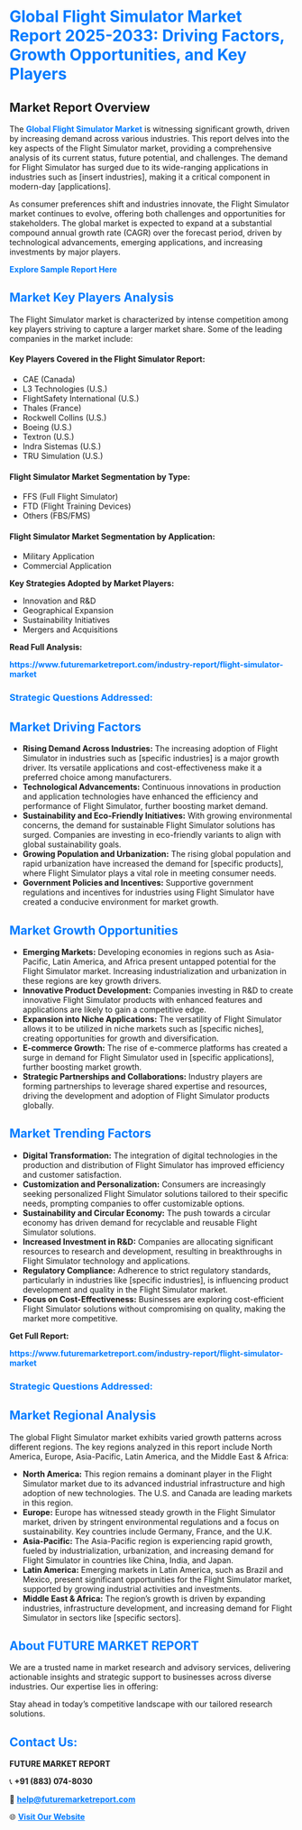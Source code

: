 <h1 style="color: #007BFF;">Global Flight Simulator Market Report 2025-2033: Driving Factors, Growth Opportunities, and Key Players</h1>

<section id="overview">
<h2>Market Report Overview</h2>
<p>The <a href="https://www.futuremarketreport.com/industry-report/flight-simulator-market" style="color: #007BFF; text-decoration: none;"><strong>Global Flight Simulator Market</strong></a> is witnessing significant growth, driven by increasing demand across various industries. This report delves into the key aspects of the Flight Simulator market, providing a comprehensive analysis of its current status, future potential, and challenges. The demand for Flight Simulator has surged due to its wide-ranging applications in industries such as [insert industries], making it a critical component in modern-day [applications].</p>
<p>As consumer preferences shift and industries innovate, the Flight Simulator market continues to evolve, offering both challenges and opportunities for stakeholders. The global market is expected to expand at a substantial compound annual growth rate (CAGR) over the forecast period, driven by technological advancements, emerging applications, and increasing investments by major players.</p>
</section>

<section id="overview">
<p><a href="https://www.futuremarketreport.com/request-sample/reportId=87778" style="color: #007BFF; text-decoration: none;"><strong>Explore Sample Report Here</strong></a></p>
</section>

<section id="key-players">
<h2 style="color: #007BFF;">Market Key Players Analysis</h2>
<p>The Flight Simulator market is characterized by intense competition among key players striving to capture a larger market share. Some of the leading companies in the market include:</p>
<h4>Key Players Covered in the Flight Simulator Report:</h4>
<ul><li>CAE (Canada)</li><li>L3 Technologies (U.S.)</li><li>FlightSafety International (U.S.)</li><li>Thales (France)</li><li>Rockwell Collins (U.S.)</li><li>Boeing (U.S.)</li><li>Textron (U.S.)</li><li>Indra Sistemas (U.S.)</li><li>TRU Simulation (U.S.)</li></ul>
<h4>Flight Simulator Market Segmentation by Type:</h4>
<ul><li>FFS (Full Flight Simulator)</li><li>FTD (Flight Training Devices)</li><li>Others (FBS/FMS)</li></ul>

<h4>Flight Simulator Market Segmentation by Application:</h4>
<ul><li>Military Application</li><li>Commercial Application</li></ul>
<p><strong>Key Strategies Adopted by Market Players:</strong></p>
<ul>
<li>Innovation and R&D</li>
<li>Geographical Expansion</li>
<li>Sustainability Initiatives</li>
<li>Mergers and Acquisitions</li>
</ul>
</section>

<section>
<p><strong>Read Full Analysis: </strong></p><a href="https://www.futuremarketreport.com/industry-report/flight-simulator-market" style="color: #007BFF; text-decoration: none;"><strong>https://www.futuremarketreport.com/industry-report/flight-simulator-market</strong></a>
<h3 style="color: #007BFF;">Strategic Questions Addressed:</h3>
</section>

<section id="driving-factors">
<h2 style="color: #007BFF;">Market Driving Factors</h2>
<ul>
<li><strong>Rising Demand Across Industries:</strong> The increasing adoption of Flight Simulator in industries such as [specific industries] is a major growth driver. Its versatile applications and cost-effectiveness make it a preferred choice among manufacturers.</li>
<li><strong>Technological Advancements:</strong> Continuous innovations in production and application technologies have enhanced the efficiency and performance of Flight Simulator, further boosting market demand.</li>
<li><strong>Sustainability and Eco-Friendly Initiatives:</strong> With growing environmental concerns, the demand for sustainable Flight Simulator solutions has surged. Companies are investing in eco-friendly variants to align with global sustainability goals.</li>
<li><strong>Growing Population and Urbanization:</strong> The rising global population and rapid urbanization have increased the demand for [specific products], where Flight Simulator plays a vital role in meeting consumer needs.</li>
<li><strong>Government Policies and Incentives:</strong> Supportive government regulations and incentives for industries using Flight Simulator have created a conducive environment for market growth.</li>
</ul>
</section>

<section id="growth-opportunities">
<h2 style="color: #007BFF;">Market Growth Opportunities</h2>
<ul>
<li><strong>Emerging Markets:</strong> Developing economies in regions such as Asia-Pacific, Latin America, and Africa present untapped potential for the Flight Simulator market. Increasing industrialization and urbanization in these regions are key growth drivers.</li>
<li><strong>Innovative Product Development:</strong> Companies investing in R&D to create innovative Flight Simulator products with enhanced features and applications are likely to gain a competitive edge.</li>
<li><strong>Expansion into Niche Applications:</strong> The versatility of Flight Simulator allows it to be utilized in niche markets such as [specific niches], creating opportunities for growth and diversification.</li>
<li><strong>E-commerce Growth:</strong> The rise of e-commerce platforms has created a surge in demand for Flight Simulator used in [specific applications], further boosting market growth.</li>
<li><strong>Strategic Partnerships and Collaborations:</strong> Industry players are forming partnerships to leverage shared expertise and resources, driving the development and adoption of Flight Simulator products globally.</li>
</ul>
</section>

<section id="trending-factors">
<h2 style="color: #007BFF;">Market Trending Factors</h2>
<ul>
<li><strong>Digital Transformation:</strong> The integration of digital technologies in the production and distribution of Flight Simulator has improved efficiency and customer satisfaction.</li>
<li><strong>Customization and Personalization:</strong> Consumers are increasingly seeking personalized Flight Simulator solutions tailored to their specific needs, prompting companies to offer customizable options.</li>
<li><strong>Sustainability and Circular Economy:</strong> The push towards a circular economy has driven demand for recyclable and reusable Flight Simulator solutions.</li>
<li><strong>Increased Investment in R&D:</strong> Companies are allocating significant resources to research and development, resulting in breakthroughs in Flight Simulator technology and applications.</li>
<li><strong>Regulatory Compliance:</strong> Adherence to strict regulatory standards, particularly in industries like [specific industries], is influencing product development and quality in the Flight Simulator market.</li>
<li><strong>Focus on Cost-Effectiveness:</strong> Businesses are exploring cost-efficient Flight Simulator solutions without compromising on quality, making the market more competitive.</li>
</ul>
</section>

<section>
<p><strong>Get Full Report: </strong></p><a href="https://www.futuremarketreport.com/industry-report/flight-simulator-market" style="color: #007BFF; text-decoration: none;"><strong>https://www.futuremarketreport.com/industry-report/flight-simulator-market</strong></a>
<h3 style="color: #007BFF;">Strategic Questions Addressed:</h3>
</section>


<section id="regional-analysis">
<h2 style="color: #007BFF;">Market Regional Analysis</h2>
<p>The global Flight Simulator market exhibits varied growth patterns across different regions. The key regions analyzed in this report include North America, Europe, Asia-Pacific, Latin America, and the Middle East & Africa:</p>
<ul>
<li><strong>North America:</strong> This region remains a dominant player in the Flight Simulator market due to its advanced industrial infrastructure and high adoption of new technologies. The U.S. and Canada are leading markets in this region.</li>
<li><strong>Europe:</strong> Europe has witnessed steady growth in the Flight Simulator market, driven by stringent environmental regulations and a focus on sustainability. Key countries include Germany, France, and the U.K.</li>
<li><strong>Asia-Pacific:</strong> The Asia-Pacific region is experiencing rapid growth, fueled by industrialization, urbanization, and increasing demand for Flight Simulator in countries like China, India, and Japan.</li>
<li><strong>Latin America:</strong> Emerging markets in Latin America, such as Brazil and Mexico, present significant opportunities for the Flight Simulator market, supported by growing industrial activities and investments.</li>
<li><strong>Middle East & Africa:</strong> The region’s growth is driven by expanding industries, infrastructure development, and increasing demand for Flight Simulator in sectors like [specific sectors].</li>
</ul>
</section>

<footer>
<h2 style="color: #007BFF;">About FUTURE MARKET REPORT</h2>
<p>We are a trusted name in market research and advisory services, delivering actionable insights and strategic support to businesses across diverse industries. Our expertise lies in offering:</p>

<p>Stay ahead in today’s competitive landscape with our tailored research solutions.</p>

<h2 style="color: #007BFF;">Contact Us:</h2>
<p><strong>FUTURE MARKET REPORT</strong></p>
<p>📞 <strong>+91 (883) 074-8030</strong></p>
<p>📧 <strong><a href="mailto:help@futuremarketreport.com" style="color: #007BFF;">help@futuremarketreport.com</a></strong></p>
<p>🌐 <strong><a href="https://www.futuremarketreport.com/" style="color: #007BFF;">Visit Our Website</a></strong></p>
</footer>
